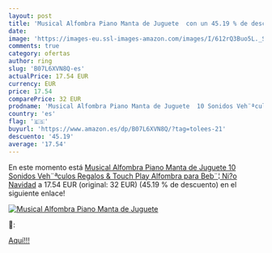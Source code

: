 ```yaml
---
layout: post
title: 'Musical Alfombra Piano Manta de Juguete  con un 45.19 % de descuento'
date: 
image: 'https://images-eu.ssl-images-amazon.com/images/I/612rQ3Buo5L._SL200_.jpg'
comments: true
category: ofertas
author: ring
slug: 'B07L6XVN8Q-es'
actualPrice: 17.54 EUR
currency: EUR
price: 17.54
comparePrice: 32 EUR
prodname: 'Musical Alfombra Piano Manta de Juguete  10 Sonidos Veh¨ªculos Regalos & Touch Play Alfombra para Beb¨¦ Ni?o Navidad'
country: 'es'
flag: '🇪🇸'
buyurl: 'https://www.amazon.es/dp/B07L6XVN8Q/?tag=tolees-21'
descuento: '45.19'
average: '17.54'
---
```


En este momento está [Musical Alfombra Piano Manta de Juguete  10 Sonidos Veh¨ªculos Regalos & Touch Play Alfombra para Beb¨¦ Ni?o Navidad](https://www.amazon.es/dp/B07L6XVN8Q/?tag=tolees-21) a 17.54 EUR (original: 32 EUR) (45.19 %  de descuento) en el siguiente enlace!

[![Musical Alfombra Piano Manta de Juguete ](https://images-eu.ssl-images-amazon.com/images/I/612rQ3Buo5L._SL200_.jpg)](https://www.amazon.es/dp/B07L6XVN8Q/?tag=tolees-21)

🔎:


[Aquí!!!](https://www.amazon.es/dp/B07L6XVN8Q/?tag=tolees-21)
